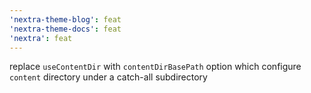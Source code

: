 ```yaml
---
'nextra-theme-blog': feat
'nextra-theme-docs': feat
'nextra': feat
---
```


replace `useContentDir` with `contentDirBasePath` option which configure `content` directory under a catch-all subdirectory
